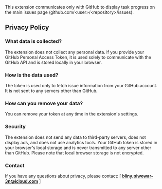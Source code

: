 This extension communicates only with GitHub to display task progress on the main issues page (github.com/&lt;user&gt;/&lt;repository&gt;/issues).

## Privacy Policy

### What data is collected?
The extension does not collect any personal data. If you provide your GitHub Personal Access Token, it is used solely to communicate with the GitHub API and is stored locally in your browser.

### How is the data used?
The token is used only to fetch issue information from your GitHub account. It is not sent to any servers other than GitHub.

### How can you remove your data?
You can remove your token at any time in the extension's settings.

### Security
The extension does not send any data to third-party servers, does not display ads, and does not use analytics tools. Your GitHub token is stored in your browser's local storage and is never transmitted to any server other than GitHub. Please note that local browser storage is not encrypted.

### Contact
If you have any questions about privacy, please contact: [ **bliny.piwowar-3n@icloud.com** ]